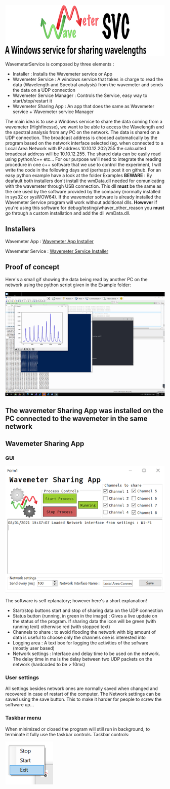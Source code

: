 <a>
  <img src="https://github.com/mmazzanti/WavemeterService/blob/master/WM_service_Logo.svg" width="100%" height="160">
</a>

WavemeterService is composed by three elements :
* Installer : Installs the Wavemeter service or App
* Wavemeter Service : A windows service that takes in charge to read the data (Wavelength and Spectral analysis) from the wavemeter and sends the data on a UDP connection
* Wavemeter Service Manager : Controls the Service, easy way to start/stop/restart it
* Wavemeter Sharing App : An app that does the same as Wavemeter service + Wavemeter service Manager

The main idea is to use a Windows service to share the data coming from a wavemeter (Highfinesse), we want to be able to access the Wavelength and the spectral analysis from any PC on the network. The data is shared on a UDP connection. The broadcast address is choosed automatically by the program based on the network interface selected (eg. when connected to a Local Area Network with IP address 10.10.12.202/255 the calcualted broadcast address will be 10.10.12.255.
The shared data can be easily read using python/c++ etc... For our purpose we'll need to integrate the reading procedure in one c++ software that we use to control the experiment, I will write the code in the following days and (perhaps) post it on github.
For an easy python example have a look at the folder Examples
__BEWARE__ : By deafault both installers don't install the wmData.dll needed for comunicating with the wavemeter through USB connection. This dll __must__ be the same as the one used by the software provided by the company (normally installed in sys32 or sysWOW64). If the wavemeter software is already installed the Wavemeter Service program will work without additional dlls. __However__ if you're using this software for debug/testing/whaver_other_reason you __must__ go through a custom installation and add the dll wmData.dll.
## Installers ##
Wavemeter App : [Wavemeter App Installer](https://github.com/mmazzanti/WavemeterService/raw/master/SetupWavemeterSharingApp.msi)

Wavemeter Service : [Wavemeter Service Installer](https://github.com/mmazzanti/WavemeterService/raw/master/WavemeterServiceInstaller.msi)

## Proof of concept ##

Here's a small gif showing the data being read by another PC on the network using the python script given in the Example folder:

![GWSA_SHARED](https://github.com/mmazzanti/WavemeterService/blob/master/Icons/Shared_WL.gif)

The wavemeter Sharing App was installed on the PC connected to the wavemeter in the same network
----
## Wavemeter Sharing App ##
### GUI ###
![GWSA_GUI](https://github.com/mmazzanti/WavemeterService/blob/master/Icons/WavemeterSharingApp.png)

The software is self eplanatory; however here's a short explanation!
* Start/stop buttons start and stop of sharing data on the UDP connection
* Status button (running, in green in the image) : Gives a live update on the status of the program. If sharing data the icon will be green (with running text) otherwise red (with stopped text)
* Channels to share : to avoid flooding the network with big amount of data is useful to choose only the channels one is interested into
* Logging area : A text box for logging the activities of the sofware (mostly user based)
* Network settings : Interface and delay time to be used on the network. The delay time in ms is the delay between two UDP packets on the network (hardcoded to be > 10ms)

### User settings ###
All settings besides network ones are normally saved when changed and recovered in case of restart of the computer.
The Network settings can be saved using the save button. This to make it harder for people to screw the software up...

### Taskbar menu ###
When minimized or closed the program will still run in background, to terminate it fully use the taskbar controls.
Taskbar controls:

<a>
  <img src="https://github.com/mmazzanti/WavemeterService/blob/master/Icons/WavemeterSharingAppMenu.png" width="30%" height="30%">
</a>

